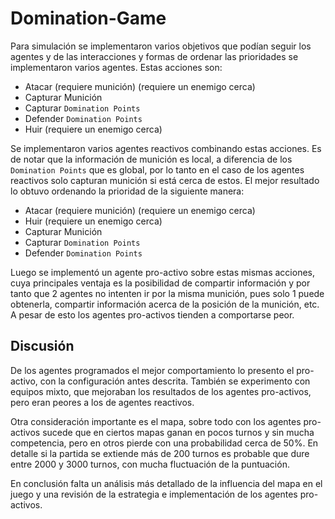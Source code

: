 
# Domination-Game

Para simulación se implementaron varios objetivos
que podían seguir los agentes y de las interacciones
y formas de ordenar las prioridades se implementaron varios
agentes. Estas acciones son:

* Atacar (requiere munición) (requiere un enemigo cerca)
* Capturar Munición
* Capturar `Domination Points`
* Defender `Domination Points`
* Huir (requiere un enemigo cerca)


Se implementaron varios agentes reactivos combinando estas acciones.
Es de notar que la información de munición es local, a diferencia de los
`Domination Points` que es global, por lo tanto en el caso de los agentes
reactivos solo capturan munición si está cerca de estos.
El mejor resultado lo obtuvo ordenando la prioridad de la siguiente manera:


* Atacar (requiere munición) (requiere un enemigo cerca)
* Huir (requiere un enemigo cerca)
* Capturar Munición
* Capturar `Domination Points`
* Defender `Domination Points`

Luego se implementó un agente pro-activo sobre estas mismas acciones,
cuya principales ventaja es la posibilidad de compartir información y por
tanto que 2 agentes no intenten ir por la misma munición, pues solo 1
puede obtenerla, compartir información acerca de la posición de la munición, etc.
A pesar de esto los agentes pro-activos tienden a comportarse peor.


## Discusión

De los agentes programados el mejor comportamiento lo presento el pro-activo, con
la configuración antes descrita. También se experimento con equipos mixto, que mejoraban
los resultados de los agentes pro-activos, pero eran peores a los de agentes reactivos.

Otra consideración importante es el mapa, sobre todo con los agentes pro-activos sucede
que en ciertos mapas ganan en pocos turnos y sin mucha competencia, pero en otros 
pierde con una probabilidad cerca de 50%. En detalle si la partida se extiende más de
200 turnos es probable que dure entre 2000 y 3000 turnos, con mucha fluctuación de la puntuación.

En conclusión falta un análisis más detallado de la influencia del mapa en el juego y 
una revisión de la estrategia e implementación de los agentes pro-activos.